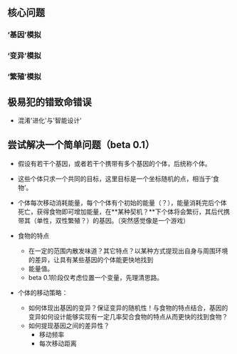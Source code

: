 ## 核心问题

### ‘基因’模拟

### ‘变异’模拟

### ‘繁殖’模拟

## 极易犯的错致命错误

- 混淆'进化'与'智能设计'

## 尝试解决一个简单问题（beta 0.1）

- 假设有若干个基因，或者若干个携带有多个基因的个体，后统称个体。
- 这些个体只求一个共同的目标，这里目标是一个坐标随机的点，相当于‘食物’。
- 个体每次移动消耗能量，每个个体有个初始的能量（？），能量消耗完后个体死亡，获得食物即可增加能量，在**某种契机？**下个体将会繁衍，其后代携带其（单性，双性繁殖？）的基因。（突然感觉像是一个游戏）
- 食物的特点
  - 在一定的范围内散发味道？其它特点？以某种方式提现出自身与周围环境的差异，让具有某些基因的个体能更快地找到
  - 能量值。
  - beta 0.1阶段仅考虑位置一个变量，先理清思路。

- 个体的移动策略：
  - 如何体现出基因的变异？保证变异的随机性！与食物的特点结合，基因的变异如何设计能够实现有一定几率契合食物的特点从而更快的找到食物？
  - 如何提现基因之间的差异性？
    - 移动频率
    - 每次移动距离
